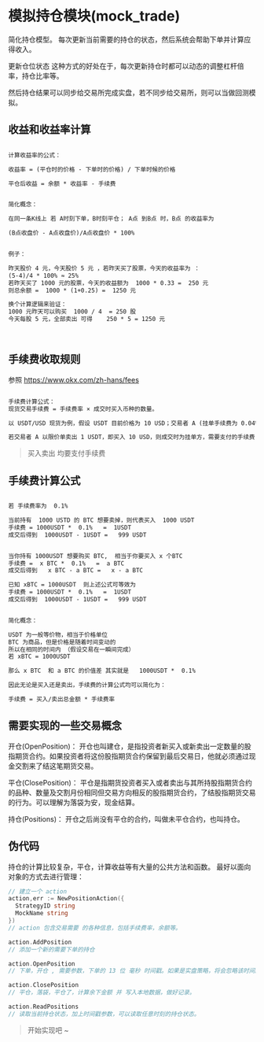# 模拟持仓模块(mock_trade)

简化持仓模型。
每次更新当前需要的持仓的状态，然后系统会帮助下单并计算应得收入。

更新仓位状态
这种方式的好处在于，每次更新持仓时都可以动态的调整杠杆倍率，持仓比率等。

然后持仓结果可以同步给交易所完成实盘，若不同步给交易所，则可以当做回测模拟。

## 收益和收益率计算

```txt

计算收益率的公式：

收益率 = (平仓时的价格 - 下单时的价格) / 下单时候的价格

平仓后收益 = 余额 * 收益率 - 手续费


简化概念：

在同一条K线上 若 A时刻下单，B时刻平仓； A点 到B点 时，B点 的收益率为

(B点收盘价 - A点收盘价)/A点收盘价 * 100%


例子：

昨天股价 4 元，今天股价 5 元 ，若昨天买了股票，今天的收益率为 ：
(5-4)/4 * 100% ≈ 25%
若昨天买了 1000 元的股票，今天的收益额为  1000 * 0.33 =  250 元
则总余额 =  1000 * (1+0.25) =  1250 元

换个计算逻辑来验证：
1000 元昨天可以购买  1000 / 4  = 250 股
今天每股 5 元，全部卖出 可得    250 * 5 = 1250 元




```

## 手续费收取规则

参照 https://www.okx.com/zh-hans/fees

```txt

手续费计算公式：
现货交易手续费 = 手续费率 × 成交时买入币种的数量。

以 USDT/USD 现货为例，假设 USDT 目前价格为 10 USD；交易者 A (挂单手续费为 0.04%，吃单手续费为 0.1%) 以市价单买入 1 USDT，成交时为吃单方，需要支付的手续费 = 0.1% × 1 = 0.001 USDT，成交后将获得 0.999 USDT；

若交易者 A 以限价单卖出 1 USDT，即买入 10 USD，则成交时为挂单方，需要支付的手续费 = 0.04% × 10 = 0.004 USD，成交后将获得 9.996 USD。

```

> 买入卖出 均要支付手续费

## 手续费计算公式

```txt

若 手续费率为  0.1%

当前持有  1000 USTD 的 BTC 想要卖掉，则代表买入  1000 USDT
手续费 = 1000USDT *  0.1%   =  1USDT
成交后得到  1000USDT - 1USDT =   999 USDT


当你持有 1000USDT 想要购买 BTC,  相当于你要买入 x 个BTC
手续费 =  x BTC *  0.1%   =  a BTC
成交后得到   x BTC - a BTC =   x - a BTC

已知 xBTC = 1000USDT  则上述公式可等效为
手续费 = 1000USDT *  0.1%   =  1USDT
成交后得到  1000USDT - 1USDT =   999 USDT


简化概念：

USDT 为一般等价物，相当于价格单位
BTC 为商品，但是价格是随着时间变动的
所以在相同的时间内 （假设交易在一瞬间完成）
若 xBTC = 1000USDT

那么 x BTC  和 a BTC 的价值差 其实就是   1000USDT *  0.1%

因此无论是买入还是卖出，手续费的计算公式均可以简化为：

手续费 = 买入/卖出总金额 * 手续费率

```

## 需要实现的一些交易概念

开仓(OpenPosition)：
开仓也叫建仓，是指投资者新买入或新卖出一定数量的股指期货合约。如果投资者将这份股指期货合约保留到最后交易日，他就必须通过现金交割来了结这笔期货交易。

平仓(ClosePosition)：
平仓是指期货投资者买入或者卖出与其所持股指期货合约的品种、数量及交割月份相同但交易方向相反的股指期货合约，了结股指期货交易的行为。可以理解为落袋为安，现金结算。

持仓(Positions)：
开仓之后尚没有平仓的合约，叫做未平仓合约，也叫持仓。

## 伪代码

持仓的计算比较复杂，平仓，计算收益等有大量的公共方法和函数。
最好以面向对象的方式去进行管理：

```go
// 建立一个 action
action,err := NewPositionAction({
  StrategyID string
  MockName string
})
// action 包含交易需要 的各种信息，包括手续费率，余额等。

action.AddPosition
// 添加一个新的需要下单的持仓

action.OpenPosition
// 下单，开仓 , 需要参数，下单的 13 位 毫秒 时间戳。如果是实盘策略，将会忽略该时间。

action.ClosePosition
// 平仓，落袋，平仓了，计算余下金额 并 写入本地数据，做好记录。

action.ReadPositions
// 读取当前持仓状态，加上时间戳参数，可以读取任意时刻的持仓状态。

```

> 开始实现吧 ~
